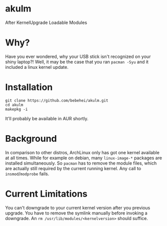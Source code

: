 # akulm

After KernelUpgrade Loadable Modules

# Why?

Have you ever wondered, why your USB stick isn't recognized on your shiny laptop?! Well, it may be the case that you ran `pacman -Syu` and it included a linux kernel update.

# Installation

```
git clone https://github.com/bebehei/akulm.git
cd akulm
makepkg -i
```

It'll probably be available in AUR shortly.

# Background

In comparison to other distros, ArchLinux only has got one kernel available at all times. While for example on debian, many `linux-image-*` packages are installed simultaneously. So `pacman` has to remove the module files, which are actually still required by the current running kernel. Any call to `insmod`/`modprobe` fails.

# Current Limitations

You can't downgrade to your current kernel version after you previous upgrade. You have to remove the symlink manually before invoking a downgrade. An `rm /usr/lib/modules/<kernelversion>` should suffice.
